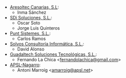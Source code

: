 - [Aresoltec Canarias, S.L](https://www.aresoltec.com):
  - Inma Sánchez
- [SDi Soluciones, S.L.](https://www.sdi.es):
  - Oscar Soto
  - Jorge Luis Quinteros
- [Punt Sistemes, S.L.](https://www.puntsistemes.es/):
  - Carlos Ramos
- [Solvos Consultoría Informática, S.L.](https://www.solvos.es/):
  - David Alonso
- [Guadaltech Soluciones Tecnológicas,
  S.L.](https://www.guadaltech.es/):
  - Fernando La Chica \<<fernandolachica@gmail.com>\>
- [APSL-Nagarro](https://www.apsl.tech):
  - Antoni Marroig \<<amarroig@apsl.net>\>
  